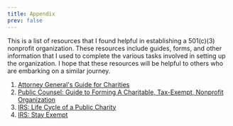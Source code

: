 ```yaml
---
title: Appendix
prev: false
---
```


This is a list of resources that I found helpful in establishing a 501(c)(3) nonprofit organization. These resources include guides, forms, and other information that I used to complete the various tasks involved in setting up the organization. I hope that these resources will be helpful to others who are embarking on a similar journey.

1. [Attorney General's Guide for Charities](https://www.oag.ca.gov/system/files/media/Guide%20for%20Charities.pdf)
1. [Public Counsel: Guide to Forming A Charitable, Tax-Exempt, Nonprofit Organization](https://publiccounsel.org/publications/guide-to-forming-a-charitable-tax-exempt-nonprofit-organization-2020/)
1. [IRS: Life Cycle of a Public Charity](https://www.irs.gov/charities-non-profits/charitable-organizations/life-cycle-of-a-public-charity)
1. [IRS: Stay Exempt](https://www.stayexempt.irs.gov/)
